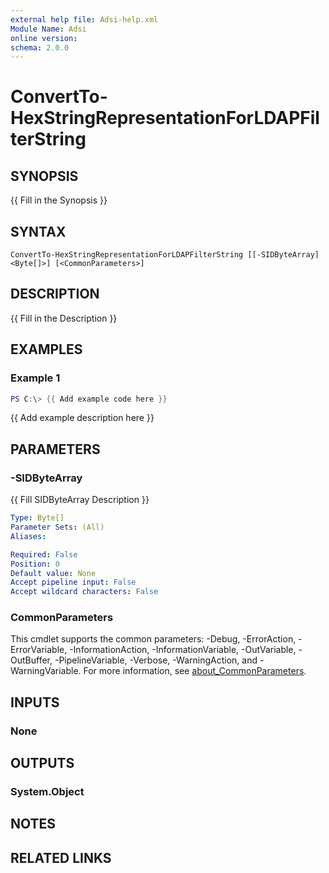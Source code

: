 ```yaml
---
external help file: Adsi-help.xml
Module Name: Adsi
online version:
schema: 2.0.0
---
```


# ConvertTo-HexStringRepresentationForLDAPFilterString

## SYNOPSIS
{{ Fill in the Synopsis }}

## SYNTAX

```
ConvertTo-HexStringRepresentationForLDAPFilterString [[-SIDByteArray] <Byte[]>] [<CommonParameters>]
```

## DESCRIPTION
{{ Fill in the Description }}

## EXAMPLES

### Example 1
```powershell
PS C:\> {{ Add example code here }}
```

{{ Add example description here }}

## PARAMETERS

### -SIDByteArray
{{ Fill SIDByteArray Description }}

```yaml
Type: Byte[]
Parameter Sets: (All)
Aliases:

Required: False
Position: 0
Default value: None
Accept pipeline input: False
Accept wildcard characters: False
```

### CommonParameters
This cmdlet supports the common parameters: -Debug, -ErrorAction, -ErrorVariable, -InformationAction, -InformationVariable, -OutVariable, -OutBuffer, -PipelineVariable, -Verbose, -WarningAction, and -WarningVariable. For more information, see [about_CommonParameters](http://go.microsoft.com/fwlink/?LinkID=113216).

## INPUTS

### None

## OUTPUTS

### System.Object
## NOTES

## RELATED LINKS
